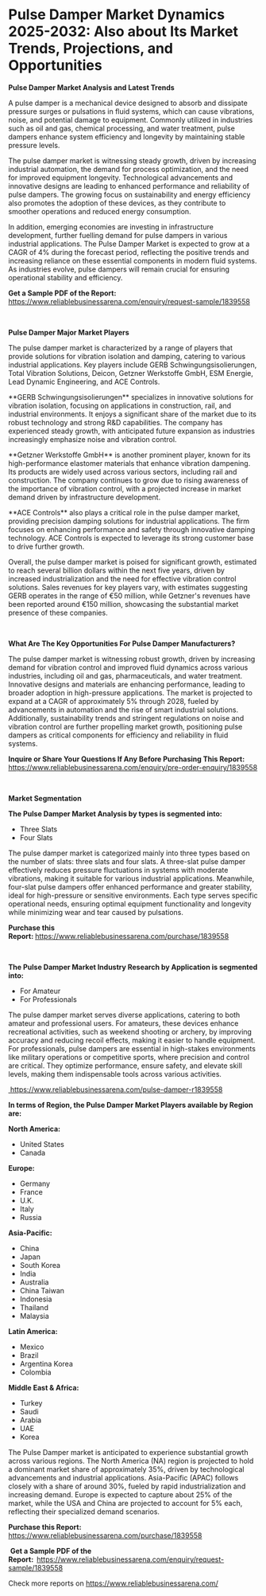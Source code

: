 <p><h1>Pulse Damper Market Dynamics 2025-2032: Also about Its Market Trends, Projections, and Opportunities</h1></p><p><strong>Pulse Damper Market Analysis and Latest Trends</strong></p>
<p><p>A pulse damper is a mechanical device designed to absorb and dissipate pressure surges or pulsations in fluid systems, which can cause vibrations, noise, and potential damage to equipment. Commonly utilized in industries such as oil and gas, chemical processing, and water treatment, pulse dampers enhance system efficiency and longevity by maintaining stable pressure levels.</p><p>The pulse damper market is witnessing steady growth, driven by increasing industrial automation, the demand for process optimization, and the need for improved equipment longevity. Technological advancements and innovative designs are leading to enhanced performance and reliability of pulse dampers. The growing focus on sustainability and energy efficiency also promotes the adoption of these devices, as they contribute to smoother operations and reduced energy consumption.</p><p>In addition, emerging economies are investing in infrastructure development, further fuelling demand for pulse dampers in various industrial applications. The Pulse Damper Market is expected to grow at a CAGR of 4% during the forecast period, reflecting the positive trends and increasing reliance on these essential components in modern fluid systems. As industries evolve, pulse dampers will remain crucial for ensuring operational stability and efficiency.</p></p>
<p><strong>Get a Sample PDF of the Report:&nbsp;</strong> <a href="https://www.reliablebusinessarena.com/enquiry/request-sample/1839558?utm_campaign=2626&utm_medium=2&utm_source=Github&utm_content=ia&utm_term=28022025&utm_id=pulse-damper">https://www.reliablebusinessarena.com/enquiry/request-sample/1839558</a></p>
<p>&nbsp;</p>
<p><strong>Pulse Damper Major Market Players</strong></p>
<p><p>The pulse damper market is characterized by a range of players that provide solutions for vibration isolation and damping, catering to various industrial applications. Key players include GERB Schwingungsisolierungen, Total Vibration Solutions, Deicon, Getzner Werkstoffe GmbH, ESM Energie, Lead Dynamic Engineering, and ACE Controls.</p><p>**GERB Schwingungsisolierungen** specializes in innovative solutions for vibration isolation, focusing on applications in construction, rail, and industrial environments. It enjoys a significant share of the market due to its robust technology and strong R&D capabilities. The company has experienced steady growth, with anticipated future expansion as industries increasingly emphasize noise and vibration control.</p><p>**Getzner Werkstoffe GmbH** is another prominent player, known for its high-performance elastomer materials that enhance vibration dampening. Its products are widely used across various sectors, including rail and construction. The company continues to grow due to rising awareness of the importance of vibration control, with a projected increase in market demand driven by infrastructure development.</p><p>**ACE Controls** also plays a critical role in the pulse damper market, providing precision damping solutions for industrial applications. The firm focuses on enhancing performance and safety through innovative damping technology. ACE Controls is expected to leverage its strong customer base to drive further growth.</p><p>Overall, the pulse damper market is poised for significant growth, estimated to reach several billion dollars within the next five years, driven by increased industrialization and the need for effective vibration control solutions. Sales revenues for key players vary, with estimates suggesting GERB operates in the range of €50 million, while Getzner's revenues have been reported around €150 million, showcasing the substantial market presence of these companies.</p></p>
<p>&nbsp;</p>
<p><strong>What Are The Key Opportunities For Pulse Damper Manufacturers?</strong></p>
<p><p>The pulse damper market is witnessing robust growth, driven by increasing demand for vibration control and improved fluid dynamics across various industries, including oil and gas, pharmaceuticals, and water treatment. Innovative designs and materials are enhancing performance, leading to broader adoption in high-pressure applications. The market is projected to expand at a CAGR of approximately 5% through 2028, fueled by advancements in automation and the rise of smart industrial solutions. Additionally, sustainability trends and stringent regulations on noise and vibration control are further propelling market growth, positioning pulse dampers as critical components for efficiency and reliability in fluid systems.</p></p>
<p><strong>Inquire or Share Your Questions If Any Before Purchasing This Report:</strong> <a href="https://www.reliablebusinessarena.com/enquiry/pre-order-enquiry/1839558?utm_campaign=2626&utm_medium=2&utm_source=Github&utm_content=ia&utm_term=28022025&utm_id=pulse-damper">https://www.reliablebusinessarena.com/enquiry/pre-order-enquiry/1839558</a></p>
<p>&nbsp;</p>
<p><strong>Market Segmentation</strong></p>
<p><strong>The Pulse Damper Market Analysis by types is segmented into:</strong></p>
<p><ul><li>Three Slats</li><li>Four Slats</li></ul></p>
<p><p>The pulse damper market is categorized mainly into three types based on the number of slats: three slats and four slats. A three-slat pulse damper effectively reduces pressure fluctuations in systems with moderate vibrations, making it suitable for various industrial applications. Meanwhile, four-slat pulse dampers offer enhanced performance and greater stability, ideal for high-pressure or sensitive environments. Each type serves specific operational needs, ensuring optimal equipment functionality and longevity while minimizing wear and tear caused by pulsations.</p></p>
<p><strong>Purchase this Report:&nbsp;</strong><a href="https://www.reliablebusinessarena.com/purchase/1839558?utm_campaign=2626&utm_medium=2&utm_source=Github&utm_content=ia&utm_term=28022025&utm_id=pulse-damper">https://www.reliablebusinessarena.com/purchase/1839558</a></p>
<p>&nbsp;</p>
<p><strong>The Pulse Damper Market Industry Research by Application is segmented into:</strong></p>
<p><ul><li>For Amateur</li><li>For Professionals</li></ul></p>
<p><p>The pulse damper market serves diverse applications, catering to both amateur and professional users. For amateurs, these devices enhance recreational activities, such as weekend shooting or archery, by improving accuracy and reducing recoil effects, making it easier to handle equipment. For professionals, pulse dampers are essential in high-stakes environments like military operations or competitive sports, where precision and control are critical. They optimize performance, ensure safety, and elevate skill levels, making them indispensable tools across various activities.</p></p>
<p><a href="https://www.reliablebusinessarena.com/pulse-damper-r1839558?utm_campaign=2626&utm_medium=2&utm_source=Github&utm_content=ia&utm_term=28022025&utm_id=pulse-damper">&nbsp;https://www.reliablebusinessarena.com/pulse-damper-r1839558</a></p>
<p><strong>In terms of Region, the Pulse Damper Market Players available by Region are:</strong></p>
<p>
    <p> <strong> North America: </strong>
        <ul>
            <li>United States</li>
            <li>Canada</li>
        </ul>
        </p> 
    <p> <strong> Europe: </strong>
        <ul>
            <li>Germany</li>
            <li>France</li>
            <li>U.K.</li>
            <li>Italy</li>
            <li>Russia</li>
        </ul>
        </p> 
    <p> <strong> Asia-Pacific: </strong>
        <ul>
            <li>China</li>
            <li>Japan</li>
            <li>South Korea</li>
            <li>India</li>
            <li>Australia</li>
            <li>China Taiwan</li>
            <li>Indonesia</li>
            <li>Thailand</li>
            <li>Malaysia</li>
        </ul>
        </p> 
    <p> <strong> Latin America: </strong>
        <ul>
            <li>Mexico</li>
            <li>Brazil</li>
            <li>Argentina Korea</li>
            <li>Colombia</li>
        </ul>
        </p> 
    <p> <strong> Middle East & Africa: </strong>
        <ul>
            <li>Turkey</li>
            <li>Saudi</li>
            <li>Arabia</li>
            <li>UAE</li>
            <li>Korea</li>
        </ul>
    </p>
    </p>
<p><p>The Pulse Damper market is anticipated to experience substantial growth across various regions. The North America (NA) region is projected to hold a dominant market share of approximately 35%, driven by technological advancements and industrial applications. Asia-Pacific (APAC) follows closely with a share of around 30%, fueled by rapid industrialization and increasing demand. Europe is expected to capture about 25% of the market, while the USA and China are projected to account for 5% each, reflecting their specialized demand scenarios.</p></p>
<p><strong>Purchase this Report: </strong><a href="https://www.reliablebusinessarena.com/purchase/1839558?utm_campaign=2626&utm_medium=2&utm_source=Github&utm_content=ia&utm_term=28022025&utm_id=pulse-damper">https://www.reliablebusinessarena.com/purchase/1839558</a></p>
<p>&nbsp;<strong>Get a Sample PDF of the Report:&nbsp;&nbsp;</strong><a href="https://www.reliablebusinessarena.com/enquiry/request-sample/1839558?utm_campaign=2626&utm_medium=2&utm_source=Github&utm_content=ia&utm_term=28022025&utm_id=pulse-damper">https://www.reliablebusinessarena.com/enquiry/request-sample/1839558</a></p>
<p><strong></strong></p>
<p>Check more reports on <a href="https://www.reliablebusinessarena.com/?utm_campaign=2626&utm_medium=2&utm_source=Github&utm_content=ia&utm_term=28022025&utm_id=pulse-damper">https://www.reliablebusinessarena.com/</a></p>